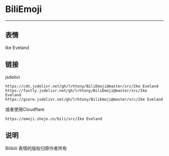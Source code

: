 # BiliEmoji
---
## 表情
Ike Eveland
## 链接
jsdelivr
```
https://cdn.jsdelivr.net/gh/lrhtony/BiliEmoji@master/src/Ike Eveland
https://fastly.jsdelivr.net/gh/lrhtony/BiliEmoji@master/src/Ike Eveland
https://gcore.jsdelivr.net/gh/lrhtony/BiliEmoji@master/src/Ike Eveland
```
或者使用Cloudflare
```
https://emoji.shojo.cn/bili/src/Ike Eveland
```
## 说明
Bilibili 表情的版权归原作者所有
